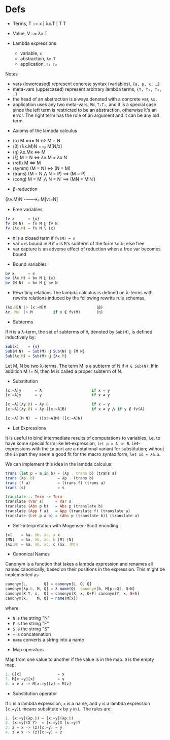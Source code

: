 # Defs

* Terms, T ::= x | λx.T | T T
* Value, V ::=     λx.T

* Lambda expressions
  - variable,     `x`
  - abstraction,  `λx.T`
  - application,  `T₁ T₂`

Notes
- vars (lowercased) represent concrete syntax (variables), `{a, p, x, …}`
- meta-vars (uppercased) represent arbitrary lambda terms, `{T, T₁, T₂, …}`
- the head of an abstraction is always denoted with a concrete var, `λx.`
- application uses any two meta-vars, `MN`, `T₁T₂`, and it is a special case since the left term is restricted to be an abstraction, otherwise it's an error. The right term has the role of an argument and it can be any old term.

* Axioms of the lambda calculus
- (α)             M =α= N <=> M = N
- (β)             (λx.M)N ==ᵦ M[N/x]
- (η)               λx.Mx <=> M
- (ξ)               M = N <=> λx.M = λx.N
- (refl)                M <=> M
- (symm)          (M = N) <=> (N = M)
- (trans) (M = N ⋀ N = P) ==> (M = P)
- (cong)  M = M′ ⋀ N = N′ ==> (MN = M′N′)


* β-reduction

(λv.M)N ---->ᵦ M[v:=N]


* Free variables

```js
fv x      = {x}
fv (M N)  = fv M ⋃ fv N
fv (λx.M) = fv M \ {x}
```

- `M` is a closed term if `fv(M) = ∅`
- var `x` is bound in `M` if `x` is `M`'s subterm of the form `λx.N`; else free
- var capture is an adverse effect of reduction when a free var becomes bound

* Bound variables

```js
bv x      = ∅
bv (λx.M) = bv M ⋃ {x}
bv (M N)  = bv M ⋃ bv N
```

* Rewriting relations
The lambda calculus is defined on λ-terms with rewrite relations induced by the following rewrite rule schemas.

```js
(λx.M)N |> [x:=N]M                      (β)
λx. Mx  |> M         if x ∉ fv(M)       (η)
```


* Subterms

If `M` is a λ-term, the set of subterms of `M`, denoted by `Sub(M)`, is defined inductively by:

```js
Sub(x)    = {x}
Sub(M N)  = Sub(M) ⋃ Sub(N) ⋃ {M N}
Sub(λx.M) = Sub(M) ⋃ {λx.M}
```

Let M, N be two λ-terms. The term M is a subterm of N if `M ∈ Sub(N)`. If
in addition M /= N, then M is called a proper subterm of N.


* Substitution

```js
[x:=A]y      = A                      if x = y
[x:=A]y      = y                      if x ≠ y

[x:=A](λy.B) = λy.B                   if x = y
[x:=A](λy.B) = λy.([x:=A]B)           if x ≠ y ⋀ if y ∉ fv(A)

[x:=A](M N)  = ([x:=A]M) ([x:=A]N)
```

* Let Expressions

It is useful to bind intermediate results of computations to variables, i.e. to have some special form like let-expression, `let p = A in B`. Let-expressions with the `in` part are a notational variant for substitution; without the `in` part they seem a good fit for the macro syntax form, `let id = λa.a`.

We can implement this idea in the lambda calculus:

```js
trans (let p = a in b) = (λp . trans b) (trans a)
trans (λp. b)          = λp . (trans b)
trans (f a)            = (trans f) (trans a)
trans (s)              = s
```

```hs
translate :: Term -> Term
translate (Var s)     = Var s
translate (Abs p b)   = Abs p (translate b)
translate (App f a)   = App (translate f) (translate a)
translate (Let p a b) = (Abs p (translate b)) (translate a)
```

* Self-interpretation with Mogensen-Scott encoding

```js
⌈x⌉    = λa. λb. λc. a x
⌈MN⌉   = λa. λb. λc. b ⌈M⌉ ⌈N⌉
⌈λx.M⌉ = λa. λb. λc. c (λx. ⌈M⌉)
```




* Canonical Names

Canonym is a function that takes a lambda expression and renames all names canonically, based on their positions in the expression. This might be implemented as

```js
canonym[L,       Q] = canonym[L, O, Q]
canonym[λp.b, M, Q] = λ name(Q). canonym[b, M[p:=Q], Q+N]
canonym[X Y, x,  Q] = canonym[X, x, Q+F] canonym[Y, x, E+S]
canonym[x,    M, Q] = name(M[x])
```

where
- `N` is the string "N"
- `F` is the string "F"
- `S` is the string "S"
- `+` is concatenation
- `name` converts a string into a name


* Map operators

Map from one value to another if the value is in the map. `O` is the empty map.

```js
1. O[x]                = x
2. M[x:=y][x]          = y
3. x ≠ z -> M[x:=y][z] = M[z]
```


* Substitution operator

If `L` is a lambda expression, `x` is a name, and `y` is a lambda expression `[x:=y]L` means substitute `x` by `y` in `L`. The rules are:

```js
1. [x:=y](λp.b) = [x:=y](λp.b)
2. [x:=y](X Y)  = [x:=y]X [x:=y]Y
3. z = x -> (z)[x:=y] = y
4. z ≠ x -> (z)[x:=y] = z
```
